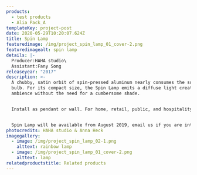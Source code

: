 ```yaml
---
products:
  - test products
  - Alia Pack_A
templateKey: project-post
date: 2020-05-29T10:20:07.624Z
title: Spin Lamp
featuredimage: /img/project_spin_lamp_01_cover-2.png
featuredimagealt: spin lamp
details: |-
  Producer:HAHA studio\
  Assistant:Fany Song
releaseyear: "2017"
description: >-
  A chubby, satin orbit of spin-pressed aluminum nearly consumes the socket and
  bulb. For its compact size, the Spin Lamp emits a diffuse light creating
  ambience without the need for a cumbersome shade.


  Install as pendant or wall. For home, retail, public, and hospitality spaces.


  Spin Lamp will be available from August 2019, email us if you are interested in pre-ordering the lamp.
photocredits: HAHA studio & Anna Heck
imagegallery:
  - image: /img/project_spin_lamp_02-1.png
    alttext: rainbow lamp
  - image: /img/project_spin_lamp_01_cover-2.png
    alttext: lamp
relatedproductstitle: Related products
---
```

